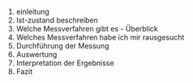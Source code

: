 1. einleitung
2. Ist-zustand beschreiben
3. Welche Messverfahren gibt es - Überblick
4. Welches Messverfahren habe ich mir rausgesucht
5. Durchführung der Messung
6. Auswertung
7. Interpretation der Ergebnisse
8. Fazit
